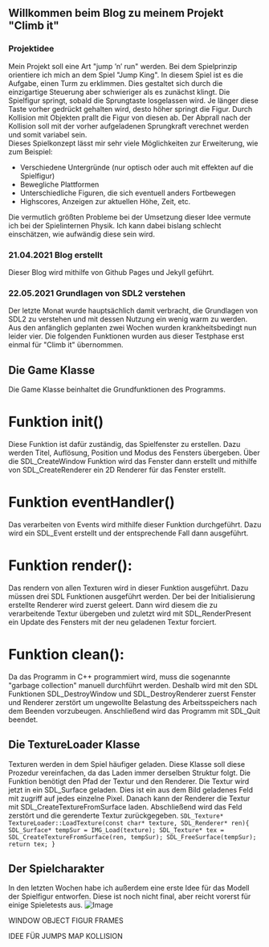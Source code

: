 ## Willkommen beim Blog zu meinem Projekt "Climb it"
### Projektidee
Mein Projekt soll eine Art "jump ’n’ run" werden. Bei dem Spielprinzip orientiere ich mich an dem Spiel "Jump King". In diesem Spiel ist es die Aufgabe, einen Turm zu erklimmen. Dies gestaltet sich durch die einzigartige Steuerung aber schwieriger als es zunächst klingt. Die Spielfigur springt, sobald die Sprungtaste losgelassen wird. Je länger diese Taste vorher gedrückt gehalten wird, desto höher springt die Figur. Durch Kollision mit Objekten prallt die Figur von diesen ab. Der Abprall nach der Kollision soll mit der vorher aufgeladenen Sprungkraft verechnet werden und somit variabel sein. 
<br/>Dieses Spielkonzept lässt mir sehr viele Möglichkeiten zur Erweiterung, wie zum Beispiel:
- Verschiedene Untergründe (nur optisch oder auch mit effekten auf die Spielfigur)
- Bewegliche Plattformen
- Unterschiedliche Figuren, die sich eventuell anders Fortbewegen
- Highscores, Anzeigen zur aktuellen Höhe, Zeit, etc.

Die vermutlich größten Probleme bei der Umsetzung dieser Idee vermute ich bei der Spielinternen Physik. Ich kann dabei bislang schlecht einschätzen, wie aufwändig diese sein wird. 

### 21.04.2021 Blog erstellt
Dieser Blog wird mithilfe von Github Pages und Jekyll geführt.


### 22.05.2021 Grundlagen von SDL2 verstehen
Der letzte Monat wurde hauptsächlich damit verbracht, die Grundlagen von SDL2 zu verstehen und mit dessen Nutzung ein wenig warm zu werden. Aus den anfänglich geplanten zwei Wochen wurden krankheitsbedingt nun leider vier. 
Die folgenden Funktionen wurden aus dieser Testphase erst einmal für "Climb it" übernommen. 
## Die Game Klasse
Die Game Klasse beinhaltet die Grundfunktionen des Programms.  
# Funktion init()
Diese Funktion ist dafür zuständig, das Spielfenster zu erstellen. Dazu werden Titel, Auflösung, Position und Modus des Fensters übergeben. Über die SDL_CreateWindow Funktion wird das Fenster dann erstellt und mithilfe von SDL_CreateRenderer ein 2D Renderer für das Fenster erstellt.
# Funktion eventHandler()
Das verarbeiten von Events wird mithilfe dieser Funktion durchgeführt. Dazu wird ein SDL_Event erstellt und der entsprechende Fall dann ausgeführt. 
# Funktion render():
Das rendern von allen Texturen wird in dieser Funktion ausgeführt. Dazu müssen drei SDL Funktionen ausgeführt werden. Der bei der Initialisierung erstellte Renderer wird zuerst geleert. Dann wird diesem die zu verarbeitende Textur übergeben und zuletzt wird mit SDL_RenderPresent ein Update des Fensters mit der neu geladenen Textur forciert.
# Funktion clean():
Da das Programm in C++ programmiert wird, muss die sogenannte "garbage collection" manuell durchführt werden. Deshalb wird mit den SDL Funktionen SDL_DestroyWindow und SDL_DestroyRenderer zuerst Fenster und Renderer zerstört um ungewollte Belastung des Arbeitsspeichers nach dem Beenden vorzubeugen. Anschließend wird das Programm mit SDL_Quit beendet.
## Die TextureLoader Klasse
Texturen werden in dem Spiel häufiger geladen. Diese Klasse soll diese Prozedur vereinfachen, da das Laden immer derselben Struktur folgt. Die Funktion benötigt den Pfad der Textur und den Renderer. Die Textur wird jetzt in ein SDL_Surface geladen. Dies ist ein aus dem Bild geladenes Feld mit zugriff auf jedes einzelne Pixel. Danach kann der Renderer die Textur mit SDL_CreateTextureFromSurface laden. Abschließend wird das Feld zerstört und die gerenderte Textur zurückgegeben.
`SDL_Texture* TextureLoader::LoadTexture(const char* texture, SDL_Renderer* ren){
	SDL_Surface* tempSur = IMG_Load(texture);
	SDL_Texture* tex = SDL_CreateTextureFromSurface(ren, tempSur);
	SDL_FreeSurface(tempSur);
	return tex;
}`
## Der Spielcharakter
In den letzten Wochen habe ich außerdem eine erste Idee für das Modell der Spielfigur entworfen. Diese ist noch nicht final, aber reicht vorerst für einige Spieletests aus. 
![Image](\img\Player.png)

WINDOW
OBJECT
FIGUR
FRAMES

IDEE FÜR JUMPS
MAP
KOLLISION